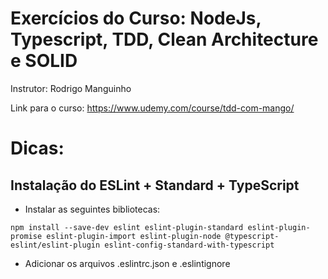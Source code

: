 # Exercícios do Curso: NodeJs, Typescript, TDD, Clean Architecture e SOLID

Instrutor: Rodrigo Manguinho

Link para o curso: https://www.udemy.com/course/tdd-com-mango/

# Dicas:

## Instalação do ESLint + Standard + TypeScript

- Instalar as seguintes bibliotecas:

`npm install --save-dev eslint eslint-plugin-standard eslint-plugin-promise eslint-plugin-import eslint-plugin-node @typescript-eslint/eslint-plugin eslint-config-standard-with-typescript`

- Adicionar os arquivos .eslintrc.json e .eslintignore
